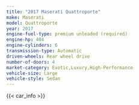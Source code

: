 ```yaml
---
title: "2017 Maserati Quattroporte"
make: Maserati
model: Quattroporte
year: 2017
engine-fuel-type: premium unleaded (required)
engine-hp: 404
engine-cylinders: 6
transmission-type: Automatic
driven-wheels: Rear wheel drive
number-of-doors: 4
market-category: Exotic,Luxury,High-Performance
vehicle-size: Large
vehicle-style: Sedan
---
```


{{< car_info >}}
